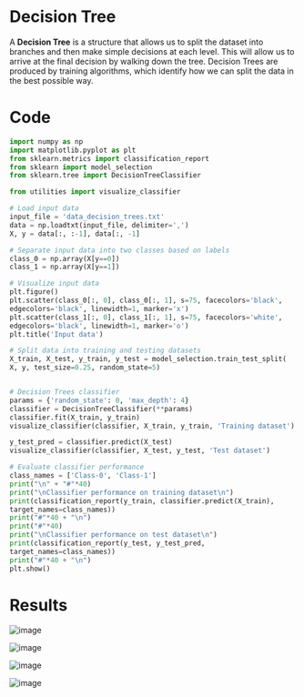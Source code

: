 # Decision Tree
A **Decision Tree** is a structure that allows us to split the dataset into branches and then make
simple decisions at each level. This will allow us to arrive at the final decision by walking down
the tree. Decision Trees are produced by training algorithms, which identify how we can split
the data in the best possible way.

# Code
```py
import numpy as np
import matplotlib.pyplot as plt
from sklearn.metrics import classification_report
from sklearn import model_selection
from sklearn.tree import DecisionTreeClassifier

from utilities import visualize_classifier

# Load input data
input_file = 'data_decision_trees.txt'
data = np.loadtxt(input_file, delimiter=',')
X, y = data[:, :-1], data[:, -1]

# Separate input data into two classes based on labels
class_0 = np.array(X[y==0])
class_1 = np.array(X[y==1])

# Visualize input data
plt.figure()
plt.scatter(class_0[:, 0], class_0[:, 1], s=75, facecolors='black',
edgecolors='black', linewidth=1, marker='x')
plt.scatter(class_1[:, 0], class_1[:, 1], s=75, facecolors='white',
edgecolors='black', linewidth=1, marker='o')
plt.title('Input data')

# Split data into training and testing datasets
X_train, X_test, y_train, y_test = model_selection.train_test_split(
X, y, test_size=0.25, random_state=5)


# Decision Trees classifier
params = {'random_state': 0, 'max_depth': 4}
classifier = DecisionTreeClassifier(**params)
classifier.fit(X_train, y_train)
visualize_classifier(classifier, X_train, y_train, 'Training dataset')

y_test_pred = classifier.predict(X_test)
visualize_classifier(classifier, X_test, y_test, 'Test dataset')

# Evaluate classifier performance
class_names = ['Class-0', 'Class-1']
print("\n" + "#"*40)
print("\nClassifier performance on training dataset\n")
print(classification_report(y_train, classifier.predict(X_train),
target_names=class_names))
print("#"*40 + "\n")
print("#"*40)
print("\nClassifier performance on test dataset\n")
print(classification_report(y_test, y_test_pred,
target_names=class_names))
print("#"*40 + "\n")
plt.show()

```
# Results
![image](https://user-images.githubusercontent.com/84629235/149491994-1d9441ab-ec3f-44f4-9bef-cda3059c1ad8.png)

![image](https://user-images.githubusercontent.com/84629235/149492028-a138398e-a253-4fcb-bd17-d64484c04fbc.png)

![image](https://user-images.githubusercontent.com/84629235/149492142-18d6d7e2-5e9f-4b60-a8f9-5483e393d0d4.png)

![image](https://user-images.githubusercontent.com/84629235/149492198-adf5cd10-db5b-45cc-a511-eba2c4d147da.png)



